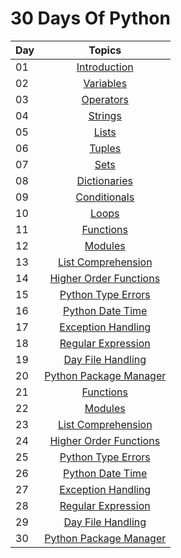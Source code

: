 # 30 Days Of Python

|  Day   | Topics                                                    |
|-----------|:-------------------------------------------------------------------------------------------------------------: |
|  01   |  [Introduction](./01_Day_Introduction/helloworld.py) |
|  02   |  [Variables](./02_Day_Variables_Builtin_Functions/variables.py) |
|  03   |  [Operators](./03_Day_Operators/Operators.py) |
|  04   |  [Strings](./04_Day_Strings/Strings.py) |
|  05   |  [Lists](./05_Day_Lists/Lists.py) |
|  06   |  [Tuples](./06_Day_Tuples/Tuples.py) |
|  07   |  [Sets](./07_Day_Sets/Sets.py) |
|  08   |  [Dictionaries](./08_Day_Dictionaries/Dictionaries.py) |
|  09   |  [Conditionals](./09_Day_Conditionals/Conditionals.py) |
|  10   |  [Loops](./10_Day_Loops/Loops.py) |
|  11   |  [Functions](./11_Day_Functions/Functions.py) |
|  12   |  [Modules](./12_Day_Modules/Modules.py) |
|  13   |  [List Comprehension](./13_Day_List_comprehension) |
|  14   |  [Higher Order Functions](./14_Day_Higher_order_functions) |
|  15   |  [Python Type Errors](./15_Day_Python_type_errors) |
|  16   |  [Python Date Time](./16_Day_Python_date_time) |
|  17   |  [Exception Handling](./17_Day_Exception_handling) |
|  18   |  [Regular Expression](./18_Day_Regular_expressions) |
|  19   |  [Day File Handling](./19_Day_File_handling) |
|  20   |  [Python Package Manager](./20_Day_Python_package_manager) |
|  21   |  [Functions](./21_Day_Classes_and_objects) |
|  22   |  [Modules](./22_Day_Web_scraping) |
|  23   |  [List Comprehension](./23_Day_Virtual_environment) |
|  24   |  [Higher Order Functions](./24_Day_Statistics) |
|  25   |  [Python Type Errors](./25_Day_Pandas) |
|  26   |  [Python Date Time](./26_Day_Python_web) |
|  27   |  [Exception Handling](./27_Day_Python_with_mongodb) |
|  28   |  [Regular Expression](./28_Day_API) |
|  29   |  [Day File Handling](./29_Day_Building_API) |
|  30   |  [Python Package Manager](./30_Day_Conclusions) |

